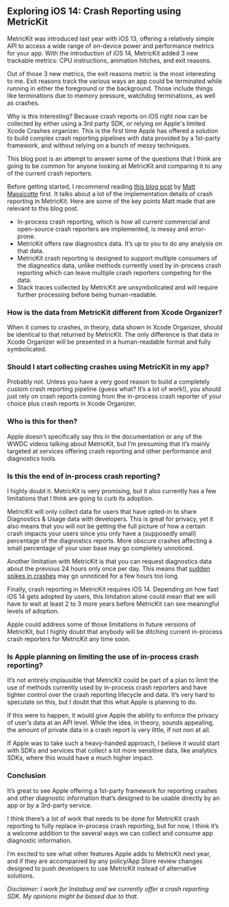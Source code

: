 ## Exploring iOS 14: Crash Reporting using MetricKit
MetricKit was introduced last year with iOS 13, offering a relatively simple API to access a wide range of on-device power and performance metrics for your app. With the introduction of iOS 14, MetricKit added 3 new trackable metrics: CPU instructions, animation hitches, and exit reasons.

Out of those 3 new metrics, the exit reasons metric is the most interesting to me. Exit reasons track the various ways an app could be terminated while running in either the foreground or the background. Those include things like terminations due to memory pressure, watchdog terminations, as well as crashes.

Why is this interesting? Because crash reports on iOS right now can be collected by either using a 3rd party SDK, or relying on Apple's limited Xcode Crashes organizer. This is the first time Apple has offered a solution to build complex crash reporting pipelines with data provided by a 1st-party framework, and without relying on a bunch of messy techniques.

This blog post is an attempt to answer some of the questions that I think are going to be common for anyone looking at MetricKit and comparing it to any of the current crash reporters.

Before getting started, I recommend reading [this blog post](https://www.chimehq.com/blog/metrickit-crash-reporting) by [Matt Massicotte](https://twitter.com/mattie) first. It talks about a lot of the implementation details of crash reporting in MetricKit. Here are some of the key points Matt made that are relevant to this blog post.

* In-process crash reporting, which is how all current commercial and open-source crash reporters are implemented, is messy and error-prone.
* MetricKit offers raw diagnostics data. It’s up to you to do any analysis on that data.
* MetricKit crash reporting is designed to support multiple consumers of the diagnostics data, unlike methods currently used by in-process crash reporting which can leave multiple crash reporters competing for the data.
* Stack traces collected by MetricKit are unsymbolicated and will require further processing before being human-readable.

### How is the data from MetricKit different from Xcode Organizer?
When it comes to crashes, in theory, data shown in Xcode Organizer, should be identical to that returned by MetricKit. The only difference is that data in Xcode Organizer will be presented in a human-readable format and fully symbolicated.

### Should I start collecting crashes using MetricKit in my app?
Probably not. Unless you have a very good reason to build a completely custom crash reporting pipeline (guess what? It’s a lot of work!), you should just rely on crash reports coming from the in-process crash reporter of your choice plus crash reports in Xcode Organizer.

### Who is this for then?
Apple doesn’t specifically say this in the documentation or any of the WWDC videos talking about MetricKit, but I’m presuming that it’s mainly targeted at services offering crash reporting and other performance and diagnostics tools.

### Is this the end of in-process crash reporting?
I highly doubt it. MetricKit is very promising, but it also currently has a few limitations that I think are going to curb its adoption.

MetricKit will only collect data for users that have opted-in to share Diagnostics & Usage data with developers. This is great for privacy, yet it also means that you will not be getting the full picture of how a certain crash impacts your users since you only have a (supposedly small) percentage of the diagnostics reports. More obscure crashes affecting a small percentage of your user base may go completely unnoticed.

Another limitation with MetricKit is that you can request diagnostics data about the previous 24 hours only once per day. This means that [sudden spikes in crashes](https://www.theverge.com/2020/5/7/21250689/facebook-sdk-bug-ios-app-crash-apple-spotify-venmo-tiktok-tinder) may go unnoticed for a few hours too long.

Finally, crash reporting in MetricKit requires iOS 14. Depending on how fast iOS 14 gets adopted by users, this limitation alone could mean that we will have to wait at least 2 to 3 more years before MetricKit can see meaningful levels of adoption.

Apple could address some of those limitations in future versions of MetricKit, but I highly doubt that anybody will be ditching current in-process crash reporters for MetricKit any time soon.

### Is Apple planning on limiting the use of in-process crash reporting?
It’s not entirely implausible that MetricKit could be part of a plan to limit the use of methods currently used by in-process crash reporters and have tighter control over the crash reporting lifecycle and data. It’s very hard to speculate on this, but I doubt that this what Apple is planning to do.

If this were to happen, it would give Apple the ability to enforce the privacy of user’s data at an API level. While the idea, in theory, sounds appealing, the amount of private data in a crash report is very little, if not non at all.

If Apple was to take such a heavy-handed approach, I believe it would start with SDKs and services that collect a lot more sensitive data, like analytics SDKs, where this would have a much higher impact.

### Conclusion
It’s great to see Apple offering a 1st-party framework for reporting crashes and other diagnostic information that’s designed to be usable directly by an app or by a 3rd-party service.

I think there’s a lot of work that needs to be done for MetricKit crash reporting to fully replace in-process crash reporting, but for now, I think it’s a welcome addition to the several ways we can collect and consume app diagnostic information.

I’m excited to see what other features Apple adds to MetricKit next year, and if they are accompanied by any policy/App Store review changes designed to push developers to use MetricKit instead of alternative solutions.

*Disclaimer: I work for Instabug and we currently offer a crash reporting SDK. My opinions might be biased due to that.*
